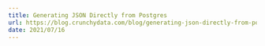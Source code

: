```yaml
---
title: Generating JSON Directly from Postgres
url: https://blog.crunchydata.com/blog/generating-json-directly-from-postgres
date: 2021/07/16
---
```

